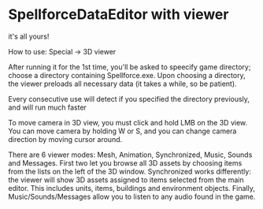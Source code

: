 # SpellforceDataEditor with viewer
it's all yours!

How to use: Special -> 3D viewer

After running it for the 1st time, you'll be asked to speecify game directory; choose a directory containing Spellforce.exe. Upon choosing a directory, the viewer preloads all necessary data (it takes a while, so be patient).

Every consecutive use will detect if you specified the directory previously, and will run much faster

To move camera in 3D view, you must click and hold LMB on the 3D view. You can move camera by holding W or S, and you can change camera direction by moving cursor around.

There are 6 viewer modes: Mesh, Animation, Synchronized, Music, Sounds and Messages. First two let you browse all 3D assets by choosing items from the lists on the left of the 3D window. Synchronized works differently: the viewer will show 3D assets assigned to items selected from the main editor. This includes units, items, buildings and environment objects. Finally, Music/Sounds/Messages allow you to listen to any audio found in the game.
